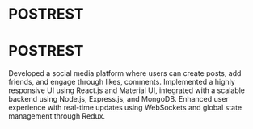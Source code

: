 ﻿# POSTREST
# POSTREST
Developed a social media platform where users can create posts, add friends, and engage through likes, comments.
Implemented a highly responsive UI using React.js and Material UI, integrated with a scalable backend using Node.js, Express.js, and MongoDB. 
Enhanced user experience with real-time updates using WebSockets and global state management through Redux.

